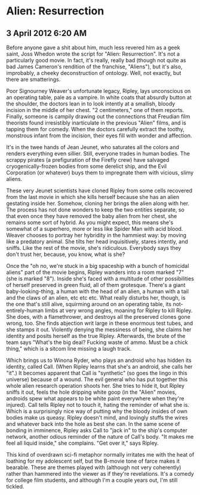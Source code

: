 # Alien: Resurrection
## 3 April 2012 6:20 AM

Before anyone gave a shit about him, much less revered him as a geek saint, Joss Whedon wrote the script for "Alien: Resurrection". It's not a particularly good movie. In fact, it's really, really bad (though not quite as bad James Cameron's rendition of the franchise, "Aliens"), but it's also, improbably, a cheeky deconstruction of ontology. Well, not exactly, but there are smatterings.

Poor Signourney Weaver's unfortunate legacy, Ripley, lays unconscious on an operating table, pale as a vampire. In white coats that absurdly button at the shoulder, the doctors lean in to look intently at a smallish, bloody incision in the middle of her chest. "2 centimeters," one of them reports. Finally, someone is campily drawing out the connections that Freudian film theorists found irresistibly inarticulate in the previous "Alien" films, and is tapping them for comedy. When the doctors carefully extract the toothy, monstrous infant from the incision, their eyes fill with wonder and affection.

It's in the twee hands of Jean Jeunet, who saturates all the colors and renders everything even sillier. Still, everyone trades in human bodies. The scrappy pirates (a prefiguration of the Firefly crew) have salvaged cryogenically-frozen bodies from some derelict ship, and the Evil Corporation (or whatever) buys them to impregnate them with vicious, slimy aliens.

These very Jeunet scientists have cloned Ripley from some cells recovered from the last movie in which she kills herself because she has an alien gestating inside her. Somehow, cloning her brings the alien along with her. The process has not done wonders to keep the two entities separate, so that even once they have removed the baby alien from her chest, she remains some sort of hybrid. As you might expect, this means she's somewhat of a superhero, more or less like Spider Man with acid blood. Weaver chooses to portray her hybridity in the hammiest way: by moving like a predatory animal. She tilts her head inquisitively, stares intently, and sniffs. Like the rest of the movie, she's ridiculous. Everybody says they don't trust her, because, you know, what is she?

Once the "oh no, we're stuck in a big spaceship with a bunch of homicidal aliens" part of the movie begins, Ripley wanders into a room marked "7" (she is marked "8"). Inside she's faced with a multitude of other possibilities of herself preserved in green fluid, all of them grotesque. There's a giant baby-looking-thing, a human with the head of an alien, a human with a tail and the claws of an alien, etc etc etc. What really disturbs her, though, is the one that's still alive, squirming around on an operating table, its not-entirely-human limbs at very wrong angles, moaning for Ripley to kill Ripley. She does, with a flamethrower, and destroys all the preserved clones gone wrong, too. She finds abjection writ large in these enormous test tubes, and she stamps it out. Violently denying the messiness of being, she claims her identity and posits herself as the true Ripley. Afterwards, the brute of the team says "What's the big deal? Fucking waste of ammo. Must be a chick thing," which is a sitcom line missing a laugh track.

Which brings us to Winona Ryder, who plays an android who has hidden its identity, called Call. (When Ripley learns that she's an android, she calls her "it".) It becomes apparent that Call is "synthetic" (so goes the lingo in this universe) because of a wound. The evil general who has put together this whole alien research operation shoots her. She tries to hide it, but Ripley sniffs it out, feels the hole dripping white goop (in the "Alien" movies, androids spew what appears to be white paint everywhere when they're injured). Call tells Ripley not to touch it, hating the reminder of what she is. Which is a surprisingly nice way of putting why the bloody insides of own bodies make us queasy. Ripley doesn't mind, and lovingly stuffs the wires and whatever back into the hole as best she can. In the same scene of bonding in imminence, Ripley asks Call to "jack in" to the ship's computer network, another odious reminder of the nature of Call's body. "It makes me feel all liquid inside," she complains. "Get over it," says Ripley.

This kind of overdrawn sci-fi metaphor normally irritates me with the heat of loathing for my adolescent self, but the B-movie tone of farce makes it bearable. These are themes played with (although not very coherently) rather than hammered into the viewer as if they're revelations. It's a comedy for college film students, and although I'm a couple years out, I'm still tickled.